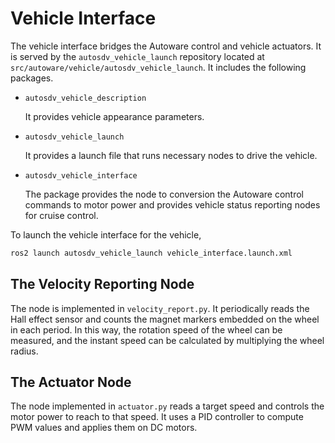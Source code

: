 # Vehicle Interface

The vehicle interface bridges the Autoware control and vehicle actuators. It is served by the `autosdv_vehicle_launch` repository located at `src/autoware/vehicle/autosdv_vehicle_launch`. It includes the following packages.

- `autosdv_vehicle_description`

  It provides vehicle appearance parameters.

- `autosdv_vehicle_launch`

  It provides a launch file that runs necessary nodes to drive the vehicle.

- `autosdv_vehicle_interface`

  The package provides the node to conversion the Autoware control commands to motor power and provides vehicle status reporting nodes for cruise control.

To launch the vehicle interface for the vehicle,

```sh
ros2 launch autosdv_vehicle_launch vehicle_interface.launch.xml
```

## The Velocity Reporting Node

The node is implemented in `velocity_report.py`. It periodically reads the Hall effect sensor and counts the magnet markers embedded on the wheel in each period. In this way, the rotation speed of the wheel can be measured, and the instant speed can be calculated by multiplying the wheel radius.

## The Actuator Node

The node implemented in `actuator.py` reads a target speed and controls the motor power to reach to that speed. It uses a PID controller to compute PWM values and applies them on DC motors.
